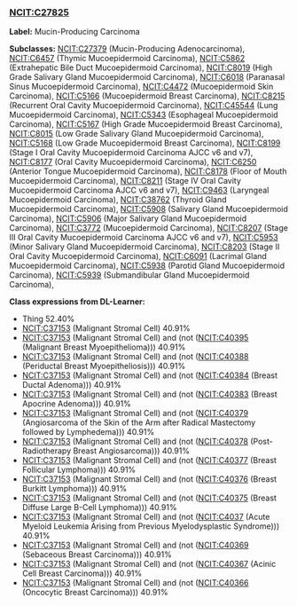 
### [NCIT:C27825](http://purl.obolibrary.org/obo/NCIT_C27825)
**Label:** Mucin-Producing Carcinoma

**Subclasses:** [NCIT:C27379](http://purl.obolibrary.org/obo/NCIT_C27379) (Mucin-Producing Adenocarcinoma), [NCIT:C6457](http://purl.obolibrary.org/obo/NCIT_C6457) (Thymic Mucoepidermoid Carcinoma), [NCIT:C5862](http://purl.obolibrary.org/obo/NCIT_C5862) (Extrahepatic Bile Duct Mucoepidermoid Carcinoma), [NCIT:C8019](http://purl.obolibrary.org/obo/NCIT_C8019) (High Grade Salivary Gland Mucoepidermoid Carcinoma), [NCIT:C6018](http://purl.obolibrary.org/obo/NCIT_C6018) (Paranasal Sinus Mucoepidermoid Carcinoma), [NCIT:C4472](http://purl.obolibrary.org/obo/NCIT_C4472) (Mucoepidermoid Skin Carcinoma), [NCIT:C5166](http://purl.obolibrary.org/obo/NCIT_C5166) (Mucoepidermoid Breast Carcinoma), [NCIT:C8215](http://purl.obolibrary.org/obo/NCIT_C8215) (Recurrent Oral Cavity Mucoepidermoid Carcinoma), [NCIT:C45544](http://purl.obolibrary.org/obo/NCIT_C45544) (Lung Mucoepidermoid Carcinoma), [NCIT:C5343](http://purl.obolibrary.org/obo/NCIT_C5343) (Esophageal Mucoepidermoid Carcinoma), [NCIT:C5167](http://purl.obolibrary.org/obo/NCIT_C5167) (High Grade Mucoepidermoid Breast Carcinoma), [NCIT:C8015](http://purl.obolibrary.org/obo/NCIT_C8015) (Low Grade Salivary Gland Mucoepidermoid Carcinoma), [NCIT:C5168](http://purl.obolibrary.org/obo/NCIT_C5168) (Low Grade Mucoepidermoid Breast Carcinoma), [NCIT:C8199](http://purl.obolibrary.org/obo/NCIT_C8199) (Stage I Oral Cavity Mucoepidermoid Carcinoma AJCC v6 and v7), [NCIT:C8177](http://purl.obolibrary.org/obo/NCIT_C8177) (Oral Cavity Mucoepidermoid Carcinoma), [NCIT:C6250](http://purl.obolibrary.org/obo/NCIT_C6250) (Anterior Tongue Mucoepidermoid Carcinoma), [NCIT:C8178](http://purl.obolibrary.org/obo/NCIT_C8178) (Floor of Mouth Mucoepidermoid Carcinoma), [NCIT:C8211](http://purl.obolibrary.org/obo/NCIT_C8211) (Stage IV Oral Cavity Mucoepidermoid Carcinoma AJCC v6 and v7), [NCIT:C9463](http://purl.obolibrary.org/obo/NCIT_C9463) (Laryngeal Mucoepidermoid Carcinoma), [NCIT:C38762](http://purl.obolibrary.org/obo/NCIT_C38762) (Thyroid Gland Mucoepidermoid Carcinoma), [NCIT:C5908](http://purl.obolibrary.org/obo/NCIT_C5908) (Salivary Gland Mucoepidermoid Carcinoma), [NCIT:C5906](http://purl.obolibrary.org/obo/NCIT_C5906) (Major Salivary Gland Mucoepidermoid Carcinoma), [NCIT:C3772](http://purl.obolibrary.org/obo/NCIT_C3772) (Mucoepidermoid Carcinoma), [NCIT:C8207](http://purl.obolibrary.org/obo/NCIT_C8207) (Stage III Oral Cavity Mucoepidermoid Carcinoma AJCC v6 and v7), [NCIT:C5953](http://purl.obolibrary.org/obo/NCIT_C5953) (Minor Salivary Gland Mucoepidermoid Carcinoma), [NCIT:C8203](http://purl.obolibrary.org/obo/NCIT_C8203) (Stage II Oral Cavity Mucoepidermoid Carcinoma), [NCIT:C6091](http://purl.obolibrary.org/obo/NCIT_C6091) (Lacrimal Gland Mucoepidermoid Carcinoma), [NCIT:C5938](http://purl.obolibrary.org/obo/NCIT_C5938) (Parotid Gland Mucoepidermoid Carcinoma), [NCIT:C5939](http://purl.obolibrary.org/obo/NCIT_C5939) (Submandibular Gland Mucoepidermoid Carcinoma), 

**Class expressions from DL-Learner:**

- Thing 52.40%
- [NCIT:C37153](http://purl.obolibrary.org/obo/NCIT_C37153) (Malignant Stromal Cell) 40.91%
- [NCIT:C37153](http://purl.obolibrary.org/obo/NCIT_C37153) (Malignant Stromal Cell) and (not ([NCIT:C40395](http://purl.obolibrary.org/obo/NCIT_C40395) (Malignant Breast Myoepithelioma))) 40.91%
- [NCIT:C37153](http://purl.obolibrary.org/obo/NCIT_C37153) (Malignant Stromal Cell) and (not ([NCIT:C40388](http://purl.obolibrary.org/obo/NCIT_C40388) (Periductal Breast Myoepitheliosis))) 40.91%
- [NCIT:C37153](http://purl.obolibrary.org/obo/NCIT_C37153) (Malignant Stromal Cell) and (not ([NCIT:C40384](http://purl.obolibrary.org/obo/NCIT_C40384) (Breast Ductal Adenoma))) 40.91%
- [NCIT:C37153](http://purl.obolibrary.org/obo/NCIT_C37153) (Malignant Stromal Cell) and (not ([NCIT:C40383](http://purl.obolibrary.org/obo/NCIT_C40383) (Breast Apocrine Adenoma))) 40.91%
- [NCIT:C37153](http://purl.obolibrary.org/obo/NCIT_C37153) (Malignant Stromal Cell) and (not ([NCIT:C40379](http://purl.obolibrary.org/obo/NCIT_C40379) (Angiosarcoma of the Skin of the Arm after Radical Mastectomy followed by Lymphedema))) 40.91%
- [NCIT:C37153](http://purl.obolibrary.org/obo/NCIT_C37153) (Malignant Stromal Cell) and (not ([NCIT:C40378](http://purl.obolibrary.org/obo/NCIT_C40378) (Post-Radiotherapy Breast Angiosarcoma))) 40.91%
- [NCIT:C37153](http://purl.obolibrary.org/obo/NCIT_C37153) (Malignant Stromal Cell) and (not ([NCIT:C40377](http://purl.obolibrary.org/obo/NCIT_C40377) (Breast Follicular Lymphoma))) 40.91%
- [NCIT:C37153](http://purl.obolibrary.org/obo/NCIT_C37153) (Malignant Stromal Cell) and (not ([NCIT:C40376](http://purl.obolibrary.org/obo/NCIT_C40376) (Breast Burkitt Lymphoma))) 40.91%
- [NCIT:C37153](http://purl.obolibrary.org/obo/NCIT_C37153) (Malignant Stromal Cell) and (not ([NCIT:C40375](http://purl.obolibrary.org/obo/NCIT_C40375) (Breast Diffuse Large B-Cell Lymphoma))) 40.91%
- [NCIT:C37153](http://purl.obolibrary.org/obo/NCIT_C37153) (Malignant Stromal Cell) and (not ([NCIT:C4037](http://purl.obolibrary.org/obo/NCIT_C4037) (Acute Myeloid Leukemia Arising from Previous Myelodysplastic Syndrome))) 40.91%
- [NCIT:C37153](http://purl.obolibrary.org/obo/NCIT_C37153) (Malignant Stromal Cell) and (not ([NCIT:C40369](http://purl.obolibrary.org/obo/NCIT_C40369) (Sebaceous Breast Carcinoma))) 40.91%
- [NCIT:C37153](http://purl.obolibrary.org/obo/NCIT_C37153) (Malignant Stromal Cell) and (not ([NCIT:C40367](http://purl.obolibrary.org/obo/NCIT_C40367) (Acinic Cell Breast Carcinoma))) 40.91%
- [NCIT:C37153](http://purl.obolibrary.org/obo/NCIT_C37153) (Malignant Stromal Cell) and (not ([NCIT:C40366](http://purl.obolibrary.org/obo/NCIT_C40366) (Oncocytic Breast Carcinoma))) 40.91%



